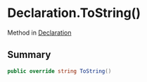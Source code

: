 # Declaration.ToString()

Method in [Declaration](/api/csharp/yarn.compiler.declaration.md)

## Summary



```csharp
public override string ToString()
```

